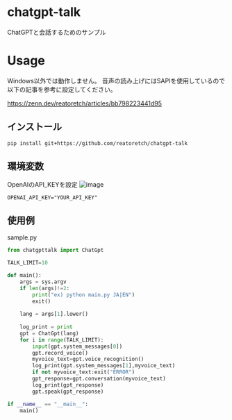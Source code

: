 # chatgpt-talk
ChatGPTと会話するためのサンプル

# Usage
Windows以外では動作しません。
音声の読み上げにはSAPIを使用しているので以下の記事を参考に設定してください。

https://zenn.dev/reatoretch/articles/bb798223441d95


## インストール
```
pip install git+https://github.com/reatoretch/chatgpt-talk
```

## 環境変数
OpenAIのAPI_KEYを設定
![image](https://github.com/reatoretch/chatgpt-talk/assets/25296172/9c0e61c6-9a8f-4fdd-b97b-d1d1abc0e8ff)

```
OPENAI_API_KEY="YOUR_API_KEY"
```

## 使用例
sample.py
```python
from chatgpttalk import ChatGpt

TALK_LIMIT=10

def main():
    args = sys.argv
    if len(args)!=2:
        print("ex) python main.py JA|EN")
        exit()
    
    lang = args[1].lower()
    
    log_print = print
    gpt = ChatGpt(lang)
    for i in range(TALK_LIMIT):
        input(gpt.system_messages[0])
        gpt.record_voice()
        myvoice_text=gpt.voice_recognition()
        log_print(gpt.system_messages[1],myvoice_text)
        if not myvoice_text:exit("ERROR")
        gpt_response=gpt.conversation(myvoice_text)
        log_print(gpt_response)
        gpt.speak(gpt_response)

if __name__ == "__main__":
    main()
```
